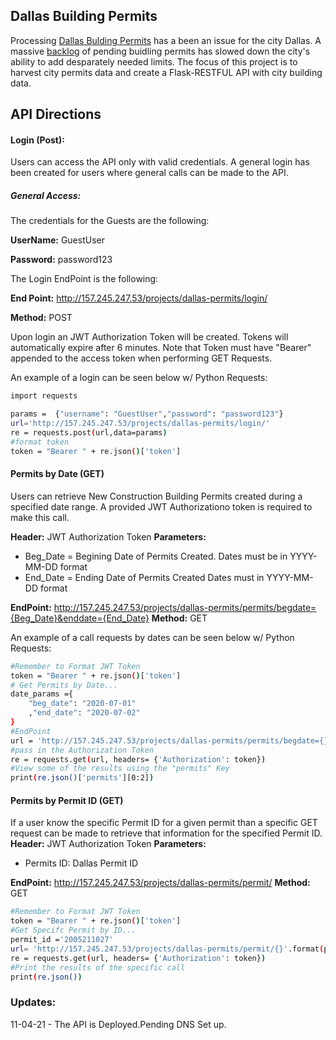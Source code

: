 ## **Dallas Building Permits**
Processing [Dallas Bulding Permits](https://developdallas.dallascityhall.com/) has a been an issue for the city Dallas. A massive [backlog](https://www.dallasobserver.com/news/dallas-permit-process-delays-11968181) of pending buidling permits has slowed down the city's ability to add desparately needed limits. The focus of this project is to harvest city permits data and create a Flask-RESTFUL API with city building data. 

## **API Directions**
#### Login (Post): 
Users can access the API only with valid credentials. A general login has been created for users where general calls can be made to the API.
##### **General Access:** 
The credentials for the Guests are the following:
 
 **UserName:** GuestUser
 
 **Password:** password123

The Login EndPoint is the following:
 
 **End Point:** http://157.245.247.53/projects/dallas-permits/login/ 

**Method:** POST

Upon login an JWT Authorization Token will be created. Tokens will automatically expire after 6 minutes. Note that Token must have "Bearer" appended to the access token when performing GET Requests. 

An example of a login can be seen below w/ Python Requests:
```sh
import requests

params =  {"username": "GuestUser","password": "password123"}
url='http://157.245.247.53/projects/dallas-permits/login/'
re = requests.post(url,data=params)
#format token
token = "Bearer " + re.json()['token']
```

#### **Permits by Date (GET)**

Users can retrieve New Construction Building Permits created during a specified date range. A provided JWT Authorizationo token is required to make this call. 

**Header:** JWT Authorization Token
**Parameters:**
- Beg_Date = Begining Date of Permits Created. Dates must be in YYYY-MM-DD format
- End_Date = Ending Date of Permits Created Dates must in YYYY-MM-DD format

**EndPoint:** http://157.245.247.53/projects/dallas-permits/permits/begdate={Beg_Date}&enddate={End_Date}
**Method:** GET

An example of a call requests by dates can be seen below w/ Python Requests:

```sh
#Remember to Format JWT Token
token = "Bearer " + re.json()['token']
# Get Permits by Date...
date_params ={
    "beg_date": "2020-07-01"
    ,"end_date": "2020-07-02"
}
#EndPoint
url = 'http://157.245.247.53/projects/dallas-permits/permits/begdate={}&enddate={}'.format(date_params['beg_date'],date_params['end_date'])
#pass in the Authorization Token
re = requests.get(url, headers= {'Authorization': token})
#View some of the results using the "permits" Key
print(re.json()['permits'][0:2])
```

#### **Permits by Permit ID (GET)**
If a user know the specific Permit ID for a given permit than a specific GET request can be made to retrieve that information for the specified Permit ID.
**Header:** JWT Authorization Token
**Parameters:**
- Permits ID: Dallas Permit ID

**EndPoint:** http://157.245.247.53/projects/dallas-permits/permit/
**Method:** GET

```sh
#Remember to Format JWT Token
token = "Bearer " + re.json()['token']
#Get Specifc Permit by ID... 
permit_id ='2005211027'
url= 'http://157.245.247.53/projects/dallas-permits/permit/{}'.format(permit_id)
re = requests.get(url, headers= {'Authorization': token})
#Print the results of the specific call
print(re.json())
```


### Updates:
11-04-21 - The API is Deployed.Pending DNS Set up. 
